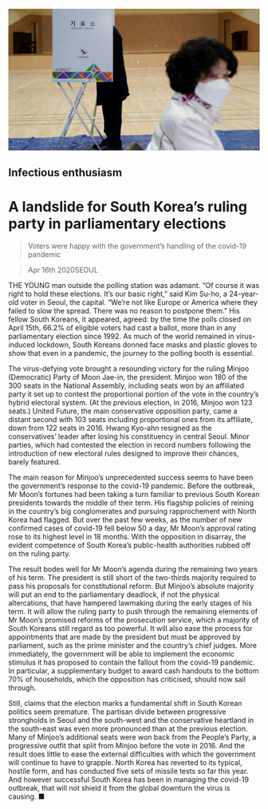 ![](./images/20200418_ASP003.jpg)

## Infectious enthusiasm

# A landslide for South Korea’s ruling party in parliamentary elections

> Voters were happy with the government’s handling of the covid-19 pandemic

> Apr 16th 2020SEOUL

THE YOUNG man outside the polling station was adamant. “Of course it was right to hold these elections. It’s our basic right,” said Kim Su-ho, a 24-year-old voter in Seoul, the capital. “We’re not like Europe or America where they failed to slow the spread. There was no reason to postpone them.” His fellow South Koreans, it appeared, agreed: by the time the polls closed on April 15th, 66.2% of eligible voters had cast a ballot, more than in any parliamentary election since 1992. As much of the world remained in virus-induced lockdown, South Koreans donned face masks and plastic gloves to show that even in a pandemic, the journey to the polling booth is essential.

The virus-defying vote brought a resounding victory for the ruling Minjoo (Democratic) Party of Moon Jae-in, the president. Minjoo won 180 of the 300 seats in the National Assembly, including seats won by an affiliated party it set up to contest the proportional portion of the vote in the country’s hybrid electoral system. (At the previous election, in 2016, Minjoo won 123 seats.) United Future, the main conservative opposition party, came a distant second with 103 seats including proportional ones from its affiliate, down from 122 seats in 2016. Hwang Kyo-ahn resigned as the conservatives’ leader after losing his constituency in central Seoul. Minor parties, which had contested the election in record numbers following the introduction of new electoral rules designed to improve their chances, barely featured.

The main reason for Minjoo’s unprecedented success seems to have been the government’s response to the covid-19 pandemic. Before the outbreak, Mr Moon’s fortunes had been taking a turn familiar to previous South Korean presidents towards the middle of their term. His flagship policies of reining in the country’s big conglomerates and pursuing rapprochement with North Korea had flagged. But over the past few weeks, as the number of new confirmed cases of covid-19 fell below 50 a day, Mr Moon’s approval rating rose to its highest level in 18 months. With the opposition in disarray, the evident competence of South Korea’s public-health authorities rubbed off on the ruling party.

The result bodes well for Mr Moon’s agenda during the remaining two years of his term. The president is still short of the two-thirds majority required to pass his proposals for constitutional reform. But Minjoo’s absolute majority will put an end to the parliamentary deadlock, if not the physical altercations, that have hampered lawmaking during the early stages of his term. It will allow the ruling party to push through the remaining elements of Mr Moon’s promised reforms of the prosecution service, which a majority of South Koreans still regard as too powerful. It will also ease the process for appointments that are made by the president but must be approved by parliament, such as the prime minister and the country’s chief judges. More immediately, the government will be able to implement the economic stimulus it has proposed to contain the fallout from the covid-19 pandemic. In particular, a supplementary budget to award cash handouts to the bottom 70% of households, which the opposition has criticised, should now sail through.

Still, claims that the election marks a fundamental shift in South Korean politics seem premature. The partisan divide between progressive strongholds in Seoul and the south-west and the conservative heartland in the south-east was even more pronounced than at the previous election. Many of Minjoo’s additional seats were won back from the People’s Party, a progressive outfit that split from Minjoo before the vote in 2016. And the result does little to ease the external difficulties with which the government will continue to have to grapple. North Korea has reverted to its typical, hostile form, and has conducted five sets of missile tests so far this year. And however successful South Korea has been in managing the covid-19 outbreak, that will not shield it from the global downturn the virus is causing. ■